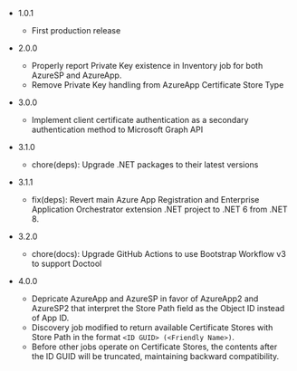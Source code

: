 - 1.0.1
    - First production release

- 2.0.0
    - Properly report Private Key existence in Inventory job for both AzureSP and AzureApp.
    - Remove Private Key handling from AzureApp Certificate Store Type

- 3.0.0
    - Implement client certificate authentication as a secondary authentication method to Microsoft Graph API

- 3.1.0
    - chore(deps): Upgrade .NET packages to their latest versions

- 3.1.1
  - fix(deps): Revert main Azure App Registration and Enterprise Application Orchestrator extension .NET project to .NET 6 from .NET 8.

- 3.2.0
  - chore(docs): Upgrade GitHub Actions to use Bootstrap Workflow v3 to support Doctool

- 4.0.0
  - Depricate AzureApp and AzureSP in favor of AzureApp2 and AzureSP2 that interpret the Store Path field as the Object ID instead of App ID.
  - Discovery job modified to return available Certificate Stores with Store Path in the format `<ID GUID> (<Friendly Name>)`.
  - Before other jobs operate on Certificate Stores, the contents after the ID GUID will be truncated, maintaining backward compatibility.

